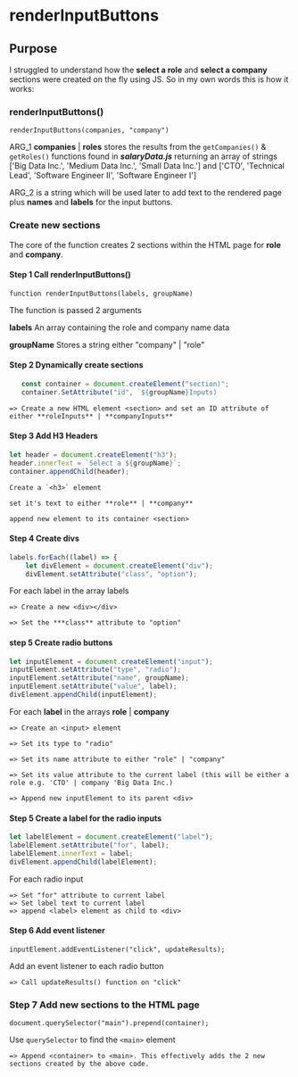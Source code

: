 # renderInputButtons

## Purpose

I struggled to understand how the **select a role** and **select a company** sections were created on the fly using JS. So in my own words this is how it works:

### renderInputButtons()

`renderInputButtons(companies, "company")`

ARG_1 **companies** | **roles** stores the results from the `getCompanies()` & `getRoles()` functions found in **_salaryData.js_** returning an array of strings ['Big Data Inc.', 'Medium Data Inc.', 'Small Data Inc.'] and ['CTO', 'Technical Lead', 'Software Engineer II', 'Software Engineer I']

ARG_2 is a string which will be used later to add text to the rendered page plus **names** and **labels** for the input buttons.

### Create new sections

The core of the function creates 2 sections within the HTML page for **role** and **company**.

#### Step 1 Call renderInputButtons()

`function renderInputButtons(labels, groupName)`

The function is passed 2 arguments

**labels** An array containing the role and company name data

**groupName** Stores a string either "company" | "role"

#### Step 2 Dynamically create sections

```js
   const container = document.createElement("section)";
   container.SetAttribute("id", `${groupName}Inputs)
```

    => Create a new HTML element <section> and set an ID attribute of either **roleInputs** | **companyInputs**

#### Step 3 Add H3 Headers

```js
let header = document.createElement("h3");
header.innerText = `Select a ${groupName}`;
container.appendChild(header);
```

    Create a `<h3>` element

    set it's text to either **role** | **company**

    append new element to its container <section>

#### Step 4 Create divs

```js
labels.forEach((label) => {
    let divElement = document.createElement("div");
    divElement.setAttribute("class", "option");
```

For each label in the array labels

    => Create a new <div></div>

    => Set the ***class** attribute to "option"

#### step 5 Create radio buttons

```js
let inputElement = document.createElement("input");
inputElement.setAttribute("type", "radio");
inputElement.setAttribute("name", groupName);
inputElement.setAttribute("value", label);
divElement.appendChild(inputElement);
```

For each **label** in the arrays **role** | **company**

    => Create an <input> element

    => Set its type to "radio"

    => Set its name attribute to either "role" | "company"

    => Set its value attribute to the current label (this will be either a role e.g. 'CTO' | company 'Big Data Inc.)

    => Append new inputElement to its parent <div>

#### Step 5 Create a label for the radio inputs

```js
let labelElement = document.createElement("label");
labelElement.setAttribute("for", label);
labelElement.innerText = label;
divElement.appendChild(labelElement);
```

For each radio input

    => Set "for" attribute to current label
    => Set label text to current label
    => append <label> element as child to <div>

#### Step 6 Add event listener

`inputElement.addEventListener("click", updateResults);`

Add an event listener to each radio button

    => Call updateResults() function on "click"

### Step 7 Add new sections to the HTML page

`document.querySelector("main").prepend(container);`

Use `querySelector` to find the `<main>` element

    => Append <container> to <main>. This effectively adds the 2 new sections created by the above code.

